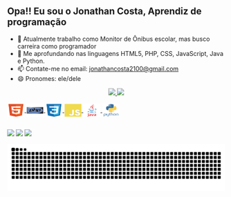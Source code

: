 ## Opa!! Eu sou o Jonathan Costa, Aprendiz de programação

- 🔭 Atualmente trabalho como Monitor de Ônibus escolar, mas busco carreira como programador
- 🌱 Me aprofundando nas linguagens HTML5, PHP, CSS, JavaScript, Java e Python.
- 📫 Contate-me no email: jonathancosta2100@gmail.com
- 😄 Pronomes: ele/dele

<div align="center">
  <a href="https://github.com/JonathanSantos2000">
  <img height="180em" src="https://github-readme-stats.vercel.app/api?username=JonathanSantos2000&show_icons=true&theme=vision-friendly-dark&include_all_commits=true&count_private=true"/>
  <img height="180em" src="https://github-readme-stats.vercel.app/api/top-langs/?username=JonathanSantos2000&layout=compact&langs_count=7&theme=vision-friendly-dark"/>
</div>
  
<div style="display: inline_block"><br>
  <img align="center" alt="Jonathan-HTML" height="30" width="40" src="https://raw.githubusercontent.com/devicons/devicon/master/icons/html5/html5-original.svg">
  <img align="center" alt="Jonathan-PHP" height="30" width="40" src="https://github.com/devicons/devicon/blob/master/icons/php/php-original.svg">
  <img align="center" alt="Jonathan-CSS" height="30" width="40" src="https://raw.githubusercontent.com/devicons/devicon/master/icons/css3/css3-original.svg">
  <img align="center" alt="Jonathan-Js" height="30" width="40" src="https://raw.githubusercontent.com/devicons/devicon/master/icons/javascript/javascript-plain.svg"> 
  <img align="center" alt="Jonathan-Java" height="30" width="40" src="https://github.com/devicons/devicon/blob/master/icons/java/java-original-wordmark.svg">
  <img align="center" alt="Jonathan-Python" height="30" width="40" src="https://github.com/devicons/devicon/blob/master/icons/python/python-original-wordmark.svg">
</div>
  
  ##
  <div> 
  <a href="https://www.instagram.com/_tiwjhow_/" target="_blank"><img src="https://img.shields.io/badge/-Instagram-%23E4405F?style=for-the-badge&logo=instagram&logoColor=white" target="_blank"></a>
  <a href = "mailto:jonathancosta2100@gmail.com"><img src="https://img.shields.io/badge/-Gmail-%23333?style=for-the-badge&logo=gmail&logoColor=white" target="_blank"></a>
  <a href="https://www.linkedin.com/in/jonathan-costa-418073221/" target="_blank"><img src="https://img.shields.io/badge/-LinkedIn-%230077B5?style=for-the-badge&logo=linkedin&logoColor=white" target="_blank"></a> 
    
![Snake animation](https://github.com/JonathanSantos2000/JonathanSantos2000/blob/output/github-contribution-grid-snake.svg)
 
</div>
